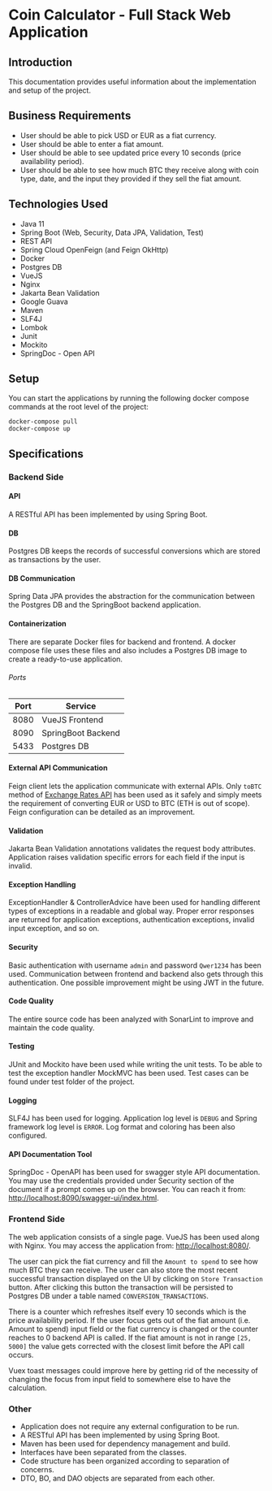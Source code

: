 # Coin Calculator - Full Stack Web Application
## Introduction
This documentation provides useful information about the implementation and setup of the project.

## Business Requirements
* User should be able to pick USD or EUR as a fiat currency.
* User should be able to enter a fiat amount.
* User should be able to see updated price every 10 seconds (price availability period).
* User should be able to see how much BTC they receive along with coin type, date, and the input they provided if they sell the fiat amount.

## Technologies Used
* Java 11
* Spring Boot (Web, Security, Data JPA, Validation, Test)
* REST API
* Spring Cloud OpenFeign (and Feign OkHttp)
* Docker
* Postgres DB
* VueJS
* Nginx
* Jakarta Bean Validation
* Google Guava
* Maven
* SLF4J
* Lombok
* Junit
* Mockito
* SpringDoc - Open API

## Setup
You can start the applications by running the following docker compose commands at the root level of the project:
```
docker-compose pull
docker-compose up
```

## Specifications
### Backend Side

#### API
A RESTful API has been implemented by using Spring Boot.

#### DB
Postgres DB keeps the records of successful conversions which are stored as transactions by the user.

#### DB Communication
Spring Data JPA provides the abstraction for the communication between the Postgres DB and the SpringBoot backend application.

#### Containerization
There are separate Docker files for backend and frontend. A docker compose file uses these files and also includes a Postgres DB image to create a ready-to-use application.
###### Ports
| Port | Service            |
|------|--------------------|
| 8080 | VueJS Frontend     |
| 8090 | SpringBoot Backend |
| 5433 | Postgres DB        |

#### External API Communication
Feign client lets the application communicate with external APIs. Only `toBTC` method of [Exchange Rates API](https://www.blockchain.com/api/exchange_rates_api) has been used as it safely and simply meets the requirement of converting EUR or USD to BTC (ETH is out of scope). Feign configuration can be detailed as an improvement.

#### Validation
Jakarta Bean Validation annotations validates the request body attributes. Application raises validation specific errors for each field if the input is invalid.

#### Exception Handling
ExceptionHandler & ControllerAdvice have been used for handling different types of exceptions in a readable and global way. Proper error responses are returned for application exceptions, authentication exceptions, invalid input exception, and so on. 

#### Security
Basic authentication with username `admin` and password `Qwer1234` has been used. Communication between frontend and backend also gets through this authentication. One possible improvement might be using JWT in the future.

#### Code Quality
The entire source code has been analyzed with SonarLint to improve and maintain the code quality.

#### Testing
JUnit and Mockito have been used while writing the unit tests. To be able to test the exception handler MockMVC has been used. Test cases can be found under test folder of the project.

#### Logging
SLF4J has been used for logging. Application log level is `DEBUG` and Spring framework log level is `ERROR`. Log format and coloring has been also configured.

#### API Documentation Tool
SpringDoc - OpenAPI has been used for swagger style API documentation. You may use the credentials provided under Security section of the document if a prompt comes up on the browser. You can reach it from: [http://localhost:8090/swagger-ui/index.html](http://localhost:8090/swagger-ui/index.html).

### Frontend Side
The web application consists of a single page. VueJS has been used along with Nginx. You may access the application from: [http://localhost:8080/](http://localhost:8080/).

The user can pick the fiat currency and fill the `Amount to spend` to see how much BTC they can receive. The user can also store the most recent successful transaction displayed on the UI by clicking on `Store Transaction` button. After clicking this button the transaction will be persisted to Postgres DB under a table named `CONVERSION_TRANSACTIONS`.

There is a counter which refreshes itself every 10 seconds which is the price availability period. If the user focus gets out of the fiat amount (i.e. Amount to spend) input field or the fiat currency is changed or the counter reaches to 0 backend API is called. If the fiat amount is not in range `[25, 5000]` the value gets corrected with the closest limit before the API call occurs.

Vuex toast messages could improve here by getting rid of the necessity of changing the focus from input field to somewhere else to have the calculation.

### Other
* Application does not require any external configuration to be run.
* A RESTful API has been implemented by using Spring Boot.
* Maven has been used for dependency management and build.
* Interfaces have been separated from the classes.
* Code structure has been organized according to separation of concerns.
* DTO, BO, and DAO objects are separated from each other.
